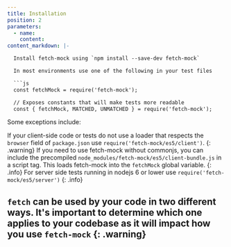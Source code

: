 ```yaml
---
title: Installation
position: 2
parameters:
  - name:
    content:
content_markdown: |-

  Install fetch-mock using `npm install --save-dev fetch-mock`

  In most environments use one of the following in your test files

  ```js
  const fetchMock = require('fetch-mock');

  // Exposes constants that will make tests more readable
  const { fetchMock, MATCHED, UNMATCHED } = require('fetch-mock');
  ```

  Some exceptions include:

  If your client-side code or tests do not use a loader that respects the `browser` field of `package.json` use `require('fetch-mock/es5/client')`.
  {: .warning}
  If you need to use fetch-mock without commonjs, you can include the precompiled `node_modules/fetch-mock/es5/client-bundle.js` in a script tag. This loads fetch-mock into the `fetchMock` global variable.
  {: .info}
  For server side tests running in nodejs 6 or lower use `require('fetch-mock/es5/server')`
  {: .info}

  `fetch` can be used by your code in two different ways. It's important to determine which one applies to your codebase as it will impact how you use `fetch-mock`
  {: .warning}
---
```


